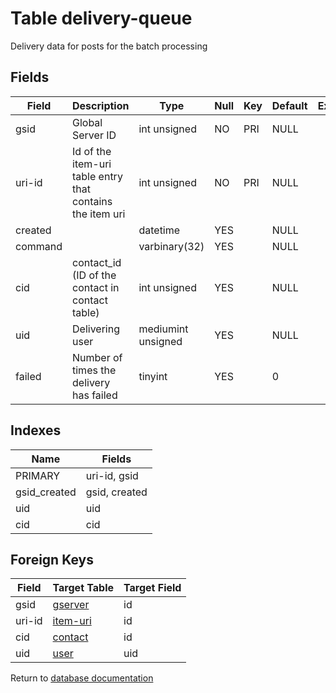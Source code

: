 Table delivery-queue
===========

Delivery data for posts for the batch processing

Fields
------

| Field   | Description                                               | Type               | Null | Key | Default | Extra |
| ------- | --------------------------------------------------------- | ------------------ | ---- | --- | ------- | ----- |
| gsid    | Global Server ID                                          | int unsigned       | NO   | PRI | NULL    |       |
| uri-id  | Id of the item-uri table entry that contains the item uri | int unsigned       | NO   | PRI | NULL    |       |
| created |                                                           | datetime           | YES  |     | NULL    |       |
| command |                                                           | varbinary(32)      | YES  |     | NULL    |       |
| cid     | contact_id (ID of the contact in contact table)           | int unsigned       | YES  |     | NULL    |       |
| uid     | Delivering user                                           | mediumint unsigned | YES  |     | NULL    |       |
| failed  | Number of times the delivery has failed                   | tinyint            | YES  |     | 0       |       |

Indexes
------------

| Name         | Fields        |
| ------------ | ------------- |
| PRIMARY      | uri-id, gsid  |
| gsid_created | gsid, created |
| uid          | uid           |
| cid          | cid           |

Foreign Keys
------------

| Field | Target Table | Target Field |
|-------|--------------|--------------|
| gsid | [gserver](help/database/db_gserver) | id |
| uri-id | [item-uri](help/database/db_item-uri) | id |
| cid | [contact](help/database/db_contact) | id |
| uid | [user](help/database/db_user) | uid |

Return to [database documentation](help/database)
